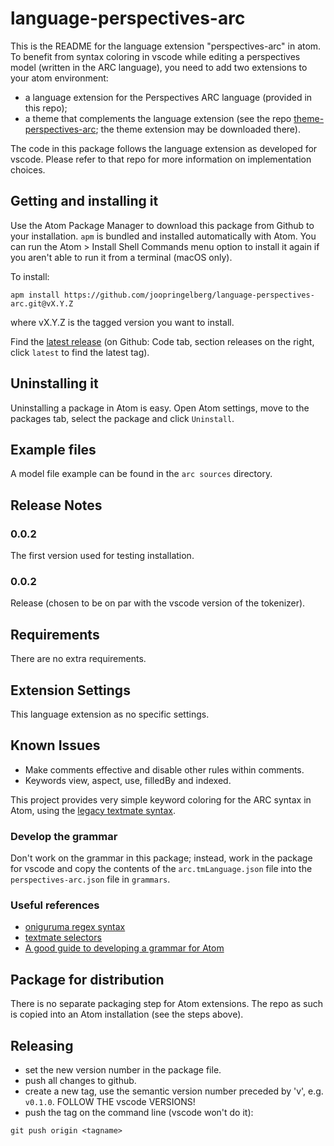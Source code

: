 # language-perspectives-arc

This is the README for the language extension "perspectives-arc" in atom. To benefit from syntax coloring in vscode while editing a perspectives model (written in the ARC language), you need to add two extensions to your atom environment:

* a language extension for the Perspectives ARC language (provided in this repo);
* a theme that complements the language extension (see the repo [theme-perspectives-arc](https://github.com/joopringelberg/theme-perspectives-arc.git); the theme extension may be downloaded there).

The code in this package follows the language extension as developed for vscode. Please refer to that repo for more information on implementation choices.

## Getting and installing it
Use the Atom Package Manager to download this package from Github to your installation. `apm` is bundled and installed automatically with Atom. You can run the Atom > Install Shell Commands menu option to install it again if you aren't able to run it from a terminal (macOS only).

To install:

```
apm install https://github.com/joopringelberg/language-perspectives-arc.git@vX.Y.Z
```

where vX.Y.Z is the tagged version you want to install.

Find the [latest release](https://github.com/joopringelberg/language-perspectives-arc/releases) (on Github: Code tab, section releases on the right, click `latest` to find the latest tag). 

## Uninstalling it
Uninstalling a package in Atom is easy. Open Atom settings, move to the packages tab, select the package and click `Uninstall`.


## Example files
A model file example can be found in the `arc sources` directory.

## Release Notes

### 0.0.2
The first version used for testing installation.

### 0.0.2
Release (chosen to be on par with the vscode version of the tokenizer).


## Requirements

There are no extra requirements.

## Extension Settings

This language extension as no specific settings.

## Known Issues

* Make comments effective and disable other rules within comments.
* Keywords view, aspect, use, filledBy and indexed.



This project provides very simple keyword coloring for the ARC syntax in Atom, using the [legacy textmate syntax](https://flight-manual.atom.io/hacking-atom/sections/creating-a-legacy-textmate-grammar/).

### Develop the grammar
Don't work on the grammar in this package; instead, work in the package for vscode and copy the contents of the `arc.tmLanguage.json` file into the `perspectives-arc.json` file in `grammars`.

### Useful references
* [oniguruma regex syntax](https://github.com/kkos/oniguruma/blob/master/doc/RE)
* [textmate selectors](https://macromates.com/manual/en/language_grammars)
* [A good guide to developing a grammar for Atom](https://gist.github.com/Aerijo/b8c82d647db783187804e86fa0a604a1#a-guide-to-writing-a-language-grammar-in-atom)

## Package for distribution
There is no separate packaging step for Atom extensions. The repo as such is copied into an Atom installation (see the steps above).

## Releasing
* set the new version number in the package file.
* push all changes to github.
* create a new tag, use the semantic version number preceded by 'v', e.g. `v0.1.0`. FOLLOW THE vscode VERSIONS!
* push the tag on the command line (vscode won't do it):

```
git push origin <tagname>
```
